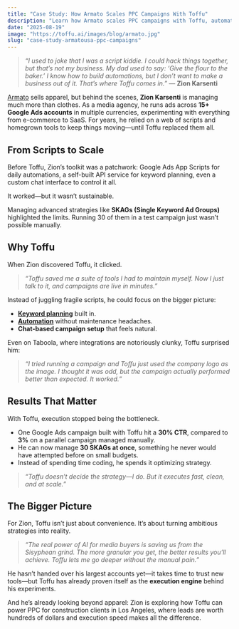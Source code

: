 ```yaml
---
title: "Case Study: How Armato Scales PPC Campaigns With Toffu"
description: "Learn how Armato scales PPC campaigns with Toffu, automates ad copy testing with AI, and scales winning variations across campaigns."
date: "2025-08-19"
image: "https://toffu.ai/images/blog/armato.jpg"
slug: "case-study-armatousa-ppc-campaigns"
---
```


> *“I used to joke that I was a script kiddie. I could hack things together, but that’s not my business. My dad used to say: ‘Give the flour to the baker.’ I know how to build automations, but I don’t want to make a business out of it. That’s where Toffu comes in.”* — **Zion Karsenti**  

[Armato](https://armatousa.com/) sells apparel, but behind the scenes, **Zion Karsenti** is managing much more than clothes. As a media agency, he runs ads across **15+ Google Ads accounts** in multiple currencies, experimenting with everything from e-commerce to SaaS. For years, he relied on a web of scripts and homegrown tools to keep things moving—until Toffu replaced them all.  

## From Scripts to Scale  

Before Toffu, Zion’s toolkit was a patchwork: Google Ads App Scripts for daily automations, a self-built API service for keyword planning, even a custom chat interface to control it all.  

It worked—but it wasn’t sustainable.  

Managing advanced strategies like **SKAGs (Single Keyword Ad Groups)** highlighted the limits. Running 30 of them in a test campaign just wasn’t possible manually.  

## Why Toffu  

When Zion discovered Toffu, it clicked.  

> *“Toffu saved me a suite of tools I had to maintain myself. Now I just talk to it, and campaigns are live in minutes.”*  

Instead of juggling fragile scripts, he could focus on the bigger picture:  

- **[Keyword planning](https://toffu.ai/use-cases/keyword-research)** built in.  
- **[Automation](https://toffu.ai/lp/google-ads-automation)** without maintenance headaches.  
- **Chat-based campaign setup** that feels natural.  

Even on Taboola, where integrations are notoriously clunky, Toffu surprised him:  

> *“I tried running a campaign and Toffu just used the company logo as the image. I thought it was odd, but the campaign actually performed better than expected. It worked.”*  

## Results That Matter  

With Toffu, execution stopped being the bottleneck.  

- One Google Ads campaign built with Toffu hit a **30% CTR**, compared to **3%** on a parallel campaign managed manually.  
- He can now manage **30 SKAGs at once**, something he never would have attempted before on small budgets.  
- Instead of spending time coding, he spends it optimizing strategy.  

> *“Toffu doesn’t decide the strategy—I do. But it executes fast, clean, and at scale.”*  

## The Bigger Picture  

For Zion, Toffu isn’t just about convenience. It’s about turning ambitious strategies into reality.  

> *“The real power of AI for media buyers is saving us from the Sisyphean grind. The more granular you get, the better results you’ll achieve. Toffu lets me go deeper without the manual pain.”*  

He hasn’t handed over his largest accounts yet—it takes time to trust new tools—but Toffu has already proven itself as the **execution engine** behind his experiments.  

And he’s already looking beyond apparel: Zion is exploring how Toffu can power PPC for construction clients in Los Angeles, where leads are worth hundreds of dollars and execution speed makes all the difference.  
